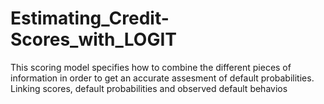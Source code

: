# Estimating_Credit-Scores_with_LOGIT
This scoring model specifies how to combine the different pieces of information in order to get an accurate assesment of default probabilities.
Linking scores, default probabilities and observed default behavios
